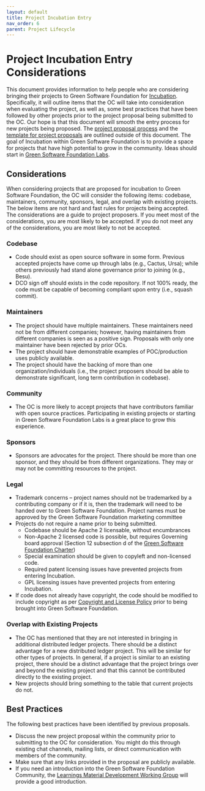 ```yaml
---
layout: default
title: Project Incubation Entry
nav_order: 6
parent: Project Lifecycle
---
```

[//]: # (SPDX-License-Identifier: CC-BY-4.0)

# Project Incubation Entry Considerations
This document provides information to help people who are considering bringing their projects to Green Software Foundation for [Incubation](./project-lifecycle.md#incubation). Specifically, it will outline items that the OC will take into consideration when evaluating the project, as well as, some best practices that have been followed by other projects prior to the project proposal being submitted to the OC. Our hope is that this document will smooth the entry process for new projects being proposed. The [project proposal process](./project-lifecycle.md#proposal) and the [template for project proposals](https://hyperledger.github.io/hyperledger-hip/) are outlined outside of this document. The goal of Incubation within Green Software Foundation is to provide a space for projects that have high potential to grow in the community. Ideas should start in [Green Software Foundation Labs](https://labs.hyperledger.org/).

## Considerations
When considering projects that are proposed for incubation to Green Software Foundation, the OC will consider the following items: codebase, maintainers, community, sponsors, legal, and overlap with existing projects. The below items are not hard and fast rules for projects being accepted. The considerations are a guide to project proposers. If you meet most of the considerations, you are most likely to be accepted. If you do not meet any of the considerations, you are most likely to not be accepted.

### Codebase
* Code should exist as open source software in some form. Previous accepted projects have come up through labs (e.g., Cactus, Ursa); while others previously had stand alone governance prior to joining (e.g., Besu).
* DCO sign off should exists in the code repository. If not 100% ready, the code must be capable of becoming compliant upon entry (i.e., squash commit).

### Maintainers
* The project should have multiple maintainers. These maintainers need not be from different companies; however, having maintainers from different companies is seen as a positive sign. Proposals with only one maintainer have been rejected by prior OCs.
* The project should have demonstrable examples of POC/production uses publicly available.
* The project should have the backing of more than one organization/individuals (i.e., the project proposers should be able to demonstrate significant, long term contribution in codebase).

### Community
* The OC is more likely to accept projects that have contributors familiar with open source practices. Participating in existing projects or starting in Green Software Foundation Labs is a great place to grow this experience.

### Sponsors
* Sponsors are advocates for the project. There should be more than one sponsor, and they should be from different organizations. They may or may not be committing resources to the project.

### Legal
* Trademark concerns – project names should not be trademarked by a contributing company or if it is, then the trademark will need to be handed over to Green Software Foundation. Project names must be approved by the Green Software Foundation marketing committee
* Projects do not require a name prior to being submitted.
  * Codebase should be Apache 2 licensable, without encumbrances
  * Non-Apache 2 licensed code is possible, but requires Governing board approval (Section 12 subsection d of the [Green Software Foundation Charter](https://www.hyperledger.org/about/charter))
  * Special examination should be given to copyleft and non-licensed code.
  * Required patent licensing issues have prevented projects from entering Incubation.
  * GPL licensing issues have prevented projects from entering Incubation.
* If code does not already have copyright, the code should be modified to include copyright as per [Copyright and License Policy](https://wiki.hyperledger.org/display/TSC/Copyright+and+License+Policy) prior to being brought into Green Software Foundation.

### Overlap with Existing Projects
* The OC has mentioned that they are not interested in bringing in additional distributed ledger projects. There should be a distinct advantage for a new distributed ledger project. This will be similar for other types of projects. In general, if a project is similar to an existing project, there should be a distinct advantage that the project brings over and beyond the existing project and that this cannot be contributed directly to the existing project.
* New projects should bring something to the table that current projects do not.  

## Best Practices
The following best practices have been identified by previous proposals.

* Discuss the new project proposal within the community prior to submitting to the OC for consideration. You might do this through existing chat channels, mailing lists, or direct communication with members of the community.
* Make sure that any links provided in the proposal are publicly available.
* If you need an introduction into the Green Software Foundation Community, the [Learnings Material Development Working Group](https://wiki.hyperledger.org/display/LMDWG) will provide a good introduction.
